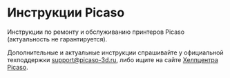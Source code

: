 # Инструкции Picaso

Инструкции по ремонту и обслуживанию принтеров Picaso (актуальность не гарантируется).

Дополнительные и актуальные инструкции спрашивайте у официальной техподдержки support@picaso-3d.ru, либо ищите на сайте [Хелпцентра Picaso](http://helpcenter.picaso-3d.ru/).

